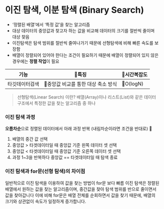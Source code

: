# 이진 탐색, 이분 탐색 (Binary Search)  
* ‘정렬된 배열’에서 ‘특정 값’을 찾는 알고리즘
* 대상 데이터의 중앙값과 찾고자 하는 값을 비교해 데이터의 크기를 절반씩 줄이며 대상 찾음
* 이진탐색은 탐색 범위를 절반씩 줄여나가기 때문에 선형탐색에 비해 빠른 속도를 보장함
* 배열이 정렬되어 있어야 한다는 조건이 필요하기 때문에 배열이 정렬되어 있지 않은 경우에는 **정렬 작업**이 필요

|기능|특징|시간복잡도 |
|------|---|---|
|타깃데이터검색|중앙값 비교를 통한 대상 축소 방식|O(logN)|

> 선형탐색(Linear Search) 이란?
  배열(Array)이나 리스트(List)와 같은 데이터 구조에서 특정한 값을 찾는 알고리즘 중 하나

### 이진 탐색 과정
**오름차순**으로 정렬된 데이터에서 아래 과정 반복 (내림차순이라면 조건을 반대로)

1. 배열의 중간 값 선택
2. 중앙값 > 타겟데이터일 때 중앙값 기준 왼쪽 데이터 셋 선택
3. 중앙값 < 타겟데이터일 때 중앙값 기준 오른쪽 데이터 셋 선택
4. 과정 1~3을 반복하다 중앙값 == 타겟데이터일 때 탐색 종료

### 이진 탐색과 for문(선형 탐색)의 차이점
일반적으로 이진 탐색을 이용하여 값을 찾는 방법이 for문 보다 빠름
이진 탐색은 정렬된 배열에서 원하는 값을 찾는 알고리즘이며, 중간값을 찾아 탐색 범위를 반으로 줄이면서 값을 찾아갑니다
이에 비해 for문은 배열 전체를 순회하면서 값을 찾기 때문에, 배열의 크기와 상관없이 속도가 일정하게 증가합니다.

